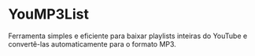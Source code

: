 # YouMP3List
 Ferramenta simples e eficiente para baixar playlists inteiras do YouTube e convertê-las automaticamente para o formato MP3.
